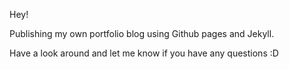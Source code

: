 Hey! 

Publishing my own portfolio blog using Github pages and Jekyll.

Have a look around and let me know if you have any questions :D
